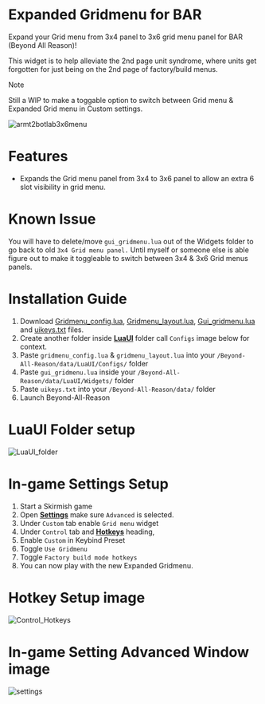 # Expanded Gridmenu for BAR
Expand your Grid menu from 3x4 panel to 3x6 grid menu panel for BAR (Beyond All Reason)! 

This widget is to help alleviate the 2nd page unit syndrome, where units get forgotten for just being on the 2nd page of factory/build menus.

> [!NOTE]
> Still a WIP to make a toggable option to switch between Grid menu & Expanded Grid menu in Custom settings.

![armt2botlab3x6menu](https://github.com/user-attachments/assets/81194621-93ee-483b-8268-36435c8f8421)

# Features
- Expands the Grid menu panel from 3x4 to 3x6 panel to allow an extra 6 slot visibility in grid menu.

# Known Issue
You will have to delete/move `gui_gridmenu.lua` out of the Widgets folder to go back to old `3x4 Grid menu panel.`  Until myself or someone else is able figure out to make it toggleable to switch between 3x4 & 3x6 Grid menus panels.

# Installation Guide
1. Download [Gridmenu_config.lua](https://github.com/DMikey86/BAR-Widgets/blob/main/gridmenu_config.lua), [Gridmenu_layout.lua](https://github.com/DMikey86/BAR-Widgets/blob/main/gridmenu_layouts.lua), [Gui_gridmenu.lua](https://github.com/DMikey86/BAR-Widgets/blob/main/gui_gridmenu.lua) and [uikeys.txt](https://github.com/DMikey86/BAR-Widgets/blob/main/uikeys.txt) files.
2. Create another folder inside <ins>**LuaUI**</ins> folder call `Configs` image below for context.
3. Paste `gridmenu_config.lua` & `gridmenu_layout.lua` into your `/Beyond-All-Reason/data/LuaUI/Configs/` folder
4. Paste `gui_gridmenu.lua` inside your `/Beyond-All-Reason/data/LuaUI/Widgets/` folder
5. Paste `uikeys.txt` into your `/Beyond-All-Reason/data/` folder
6. Launch Beyond-All-Reason

# LuaUI Folder setup
 ![LuaUI_folder](https://github.com/user-attachments/assets/f538837c-9f8b-4222-bb3d-76fa086cf97a)

# In-game Settings Setup
1. Start a Skirmish game
2. Open <ins>**Settings**</ins> make sure `Advanced` is selected.
3. Under `Custom` tab enable `Grid menu` widget
4. Under `Control` tab and **<ins>Hotkeys</ins>** heading,
5. Enable `Custom` in Keybind Preset
6. Toggle `Use Gridmenu`
7. Toggle `Factory build mode hotkeys`
8. You can now play with the new Expanded Gridmenu.

# Hotkey Setup image
![Control_Hotkeys](https://github.com/user-attachments/assets/94ecac7c-6479-41e0-8f0c-f1de8f30c59a)

# In-game Setting Advanced Window image
![settings](https://github.com/user-attachments/assets/d45cc7f8-5a14-4aeb-9c54-cec43124992b)
